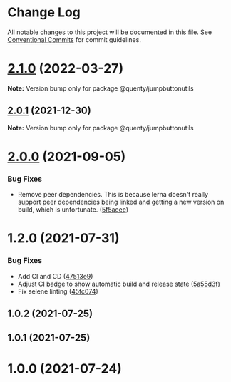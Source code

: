 # Change Log

All notable changes to this project will be documented in this file.
See [Conventional Commits](https://conventionalcommits.org) for commit guidelines.

# [2.1.0](https://github.com/Quenty/NevermoreEngine/compare/@quenty/jumpbuttonutils@2.0.1...@quenty/jumpbuttonutils@2.1.0) (2022-03-27)

**Note:** Version bump only for package @quenty/jumpbuttonutils





## [2.0.1](https://github.com/Quenty/NevermoreEngine/compare/@quenty/jumpbuttonutils@2.0.0...@quenty/jumpbuttonutils@2.0.1) (2021-12-30)

**Note:** Version bump only for package @quenty/jumpbuttonutils





# [2.0.0](https://github.com/Quenty/NevermoreEngine/compare/@quenty/jumpbuttonutils@1.2.0...@quenty/jumpbuttonutils@2.0.0) (2021-09-05)


### Bug Fixes

* Remove peer dependencies. This is because lerna doesn't really support peer dependencies being linked and getting a new version on build, which is unfortunate. ([5f5aeee](https://github.com/Quenty/NevermoreEngine/commit/5f5aeeea8de9975435309e53679f0ef7064f9dd0))





# 1.2.0 (2021-07-31)


### Bug Fixes

* Add CI and CD ([47513e9](https://github.com/Quenty/NevermoreEngine/commit/47513e9b568162707534af132396dd8756947dd3))
* Adjust CI badge to show automatic build and release state ([5a55d3f](https://github.com/Quenty/NevermoreEngine/commit/5a55d3f19bf8d66a760d67da9b56ed47fab74656))
* Fix selene linting ([45fc074](https://github.com/Quenty/NevermoreEngine/commit/45fc07489ee59127ac6582689f19a0e87c1e5b5a))



## 1.0.2 (2021-07-25)



## 1.0.1 (2021-07-25)



# 1.0.0 (2021-07-24)
